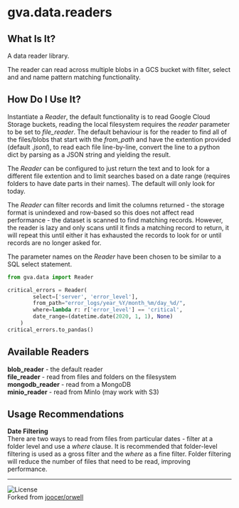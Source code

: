 # gva.data.readers

## What Is It?

A data reader library.

The reader can read across multiple blobs in a GCS bucket with filter, select and and name pattern matching functionality.

## How Do I Use It?

Instantiate a _Reader_, the default functionality is to read Google Cloud Storage buckets, reading the local filesystem
requires the _reader_ parameter to be set to _file_reader_. The default behaviour is for the reader to find all of the 
files/blobs that start with the _from_path_ and have the extention provided (default _.jsonl_), to read each file
line-by-line, convert the line to a python dict by parsing as a JSON string and yielding the result.

The _Reader_ can be configured to just return the text and to look for a different file extention and to limit searches
based on a date range (requires folders to have date parts in their names). The default will only look for today.

The _Reader_ can filter records and limit the columns returned - the storage format is unindexed and row-based so this
does not affect read performance - the dataset is scanned to find matching records. However, the reader is lazy and only
scans until it finds a matching record to return, it will repeat this until either it has exhausted the records to look 
for or until records are no longer asked for.

The parameter names on the _Reader_ have been chosen to be similar to a SQL select statement.

~~~python
from gva.data import Reader

critical_errors = Reader(
        select=['server', 'error_level'],
        from_path="error_logs/year_%Y/month_%m/day_%d/",
        where=lambda r: r['error_level'] == 'critical',
        date_range=(datetime.date(2020, 1, 1), None)
    )
critical_errors.to_pandas()
~~~

## Available Readers

**blob_reader** - the default reader  
**file_reader** - read from files and folders on the filesystem  
**mongodb_reader** - read from a MongoDB    
**minio_reader** - read from MinIo (may work with S3)  

## Usage Recommendations

**Date Filtering**  
There are two ways to read from files from particular dates - filter at a folder level and use a _where_ clause. It is 
recommended that folder-level filtering is used as a gross filter and the _where_ as a fine filter. Folder filtering 
will reduce the number of files that need to be read, improving performance.

---
![License](https://img.shields.io/badge/License-Apache%202.0-blue.svg)  
Forked from [joocer/orwell](https://github.com/joocer/orwell) 
